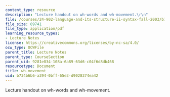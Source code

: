 ```yaml
---
content_type: resource
description: "Lecture handout on wh-words and wh-movement.\r\n"
file: /courses/24-902-language-and-its-structure-ii-syntax-fall-2003/b734b6b6a3940bff65e3d9028374ea42_1117_handout_1.pdf
file_size: 89741
file_type: application/pdf
learning_resource_types:
- Lecture Notes
license: https://creativecommons.org/licenses/by-nc-sa/4.0/
ocw_type: OCWFile
parent_title: Lecture Notes
parent_type: CourseSection
parent_uid: 9281e834-108a-6a89-63d6-c04f6d8db468
resourcetype: Document
title: wh-movement
uid: b734b6b6-a394-0bff-65e3-d9028374ea42
---
```

Lecture handout on wh-words and wh-movement.
